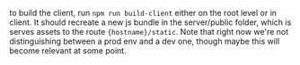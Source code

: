 to build the client, run `npm run build-client` either on the root level or in client. It should recreate a new js bundle in the server/public folder, which is serves assets to the route `{hostname}/static`. Note that right now we're not distinguishing between a prod env and a dev one, though maybe this will become relevant at some point.